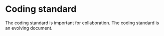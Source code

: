 # Coding standard

The coding standard is important for collaboration.
The coding standard is an evolving document.

